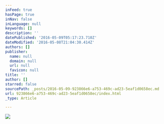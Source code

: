 ```yaml
---
inFeed: true
hasPage: true
inNav: false
inLanguage: null
keywords: []
description: ''
datePublished: '2016-05-09T05:17:23.710Z'
dateModified: '2016-05-08T21:04:30.414Z'
authors: []
publisher:
  name: null
  domain: null
  url: null
  favicon: null
title: ''
author: []
starred: false
sourcePath: _posts/2016-05-09-923866e6-a753-469c-ad23-5eaf1d0658ec.md
url: 923866e6-a753-469c-ad23-5eaf1d0658ec/index.html
_type: Article

---
```

![](https://the-grid-user-content.s3-us-west-2.amazonaws.com/be9e1c3e-da49-4b7e-850e-654ae10081aa.jpg)